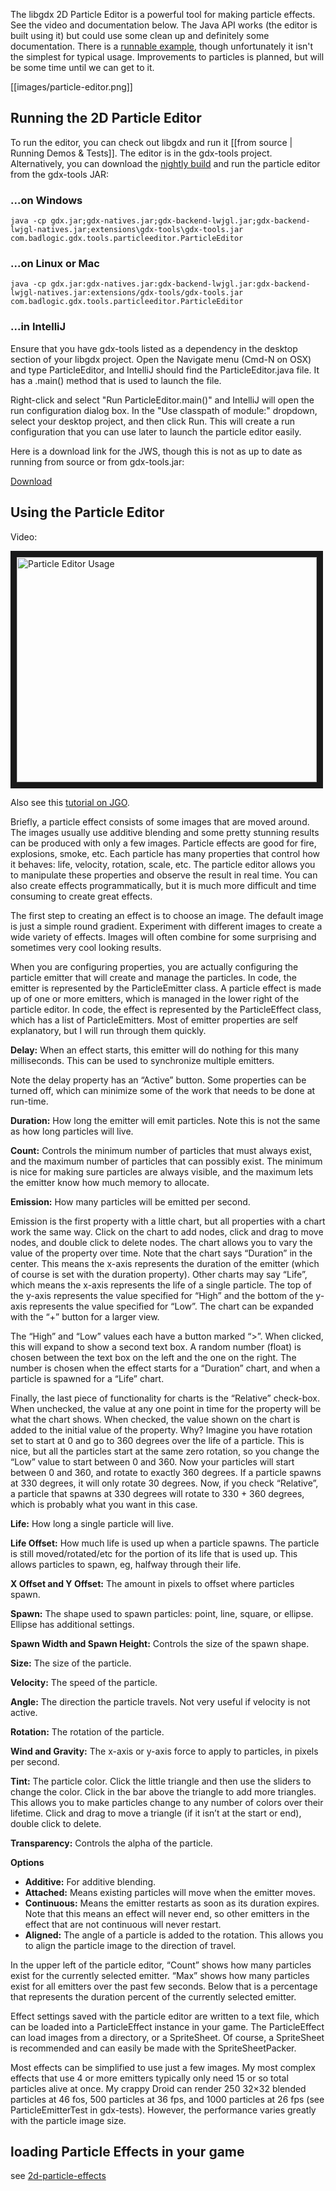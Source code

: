 The libgdx 2D Particle Editor is a powerful tool for making particle effects. See the video and documentation below. The Java API works (the editor is built using it) but could use some clean up and definitely some documentation. There is a [runnable example](https://github.com/libgdx/libgdx/blob/master/tests/gdx-tests/src/com/badlogic/gdx/tests/ParticleEmitterTest.java), though unfortunately it isn't the simplest for typical usage. Improvements to particles is planned, but will be some time until we can get to it.

[[images/particle-editor.png]]

## Running the 2D Particle Editor ##

To run the editor, you can check out libgdx and run it [[from source | Running Demos & Tests]]. The editor is in the gdx-tools project. Alternatively, you can download the [nightly build](http://libgdx.badlogicgames.com/nightlies/) and run the particle editor from the gdx-tools JAR:

### ...on Windows ###

```
java -cp gdx.jar;gdx-natives.jar;gdx-backend-lwjgl.jar;gdx-backend-lwjgl-natives.jar;extensions\gdx-tools\gdx-tools.jar com.badlogic.gdx.tools.particleeditor.ParticleEditor
```

### ...on Linux or Mac ###

```
java -cp gdx.jar:gdx-natives.jar:gdx-backend-lwjgl.jar:gdx-backend-lwjgl-natives.jar:extensions/gdx-tools/gdx-tools.jar com.badlogic.gdx.tools.particleeditor.ParticleEditor
```

### ...in IntelliJ ###

Ensure that you have gdx-tools listed as a dependency in the desktop section of your libgdx project. Open the Navigate menu (Cmd-N on OSX) and type ParticleEditor, and IntelliJ should find the ParticleEditor.java file. It has a .main() method that is used to launch the file.

Right-click and select "Run ParticleEditor.main()" and IntelliJ will open the run configuration dialog box. In the "Use classpath of module:" dropdown, select your desktop project, and then click Run. This will create a run configuration that you can use later to launch the particle editor easily.

Here is a download link for the JWS, though this is not as up to date as running from source or from gdx-tools.jar:

[Download](http://wiki.libgdx.googlecode.com/git/jws/particle-editor.jnlp)

## Using the Particle Editor ##

Video:

<a href="http://www.youtube.com/watch?feature=player_embedded&v=w8xkf3O4nho
" target="_blank"><img src="http://img.youtube.com/vi/w8xkf3O4nho/0.jpg" 
alt="Particle Editor Usage" width="480" height="360" border="10" /></a>

Also see this [tutorial on JGO](http://www.java-gaming.org/topics/particle-effects-in-libgdx/29484/view.html).

Briefly, a particle effect consists of some images that are moved around. The images usually use additive blending and some pretty stunning results can be produced with only a few images. Particle effects are good for fire, explosions, smoke, etc. Each particle has many properties that control how it behaves: life, velocity, rotation, scale, etc. The particle editor allows you to manipulate these properties and observe the result in real time. You can also create effects programmatically, but it is much more difficult and time consuming to create great effects.

The first step to creating an effect is to choose an image. The default image is just a simple round gradient. Experiment with different images to create a wide variety of effects. Images will often combine for some surprising and sometimes very cool looking results.

When you are configuring properties, you are actually configuring the particle emitter that will create and manage the particles. In code, the emitter is represented by the ParticleEmitter class. A particle effect is made up of one or more emitters, which is managed in the lower right of the particle editor. In code, the effect is represented by the ParticleEffect class, which has a list of ParticleEmitters. Most of emitter properties are self explanatory, but I will run through them quickly.

**Delay:** When an effect starts, this emitter will do nothing for this many milliseconds. This can be used to synchronize multiple emitters.

Note the delay property has an “Active” button. Some properties can be turned off, which can minimize some of the work that needs to be done at run-time.

**Duration:** How long the emitter will emit particles. Note this is not the same as how long particles will live.

**Count:** Controls the minimum number of particles that must always exist, and the maximum number of particles that can possibly exist. The minimum is nice for making sure particles are always visible, and the maximum lets the emitter know how much memory to allocate.

**Emission:** How many particles will be emitted per second.

Emission is the first property with a little chart, but all properties with a chart work the same way. Click on the chart to add nodes, click and drag to move nodes, and double click to delete nodes. The chart allows you to vary the value of the property over time. Note that the chart says “Duration” in the center. This means the x-axis represents the duration of the emitter (which of course is set with the duration property). Other charts may say “Life”, which means the x-axis represents the life of a single particle. The top of the y-axis represents the value specified for “High” and the bottom of the y-axis represents the value specified for “Low”. The chart can be expanded with the “+” button for a larger view.

The “High” and “Low” values each have a button marked “>”. When clicked, this will expand to show a second text box. A random number (float) is chosen between the text box on the left and the one on the right. The number is chosen when the effect starts for a “Duration” chart, and when a particle is spawned for a “Life” chart.

Finally, the last piece of functionality for charts is the “Relative” check-box. When unchecked, the value at any one point in time for the property will be what the chart shows. When checked, the value shown on the chart is added to the initial value of the property. Why? Imagine you have rotation set to start at 0 and go to 360 degrees over the life of a particle. This is nice, but all the particles start at the same zero rotation, so you change the “Low” value to start between 0 and 360. Now your particles will start between 0 and 360, and rotate to exactly 360 degrees. If a particle spawns at 330 degrees, it will only rotate 30 degrees. Now, if you check “Relative”, a particle that spawns at 330 degrees will rotate to 330 + 360 degrees, which is probably what you want in this case.

**Life:** How long a single particle will live.

**Life Offset:** How much life is used up when a particle spawns. The particle is still moved/rotated/etc for the portion of its life that is used up. This allows particles to spawn, eg, halfway through their life.

**X Offset and Y Offset:** The amount in pixels to offset where particles spawn.

**Spawn:** The shape used to spawn particles: point, line, square, or ellipse. Ellipse has additional settings.

**Spawn Width and Spawn Height:** Controls the size of the spawn shape.

**Size:** The size of the particle.

**Velocity:** The speed of the particle.

**Angle:** The direction the particle travels. Not very useful if velocity is not active.

**Rotation:** The rotation of the particle.

**Wind and Gravity:** The x-axis or y-axis force to apply to particles, in pixels per second.

**Tint:** The particle color. Click the little triangle and then use the sliders to change the color. Click in the bar above the triangle to add more triangles. This allows you to make particles change to any number of colors over their lifetime. Click and drag to move a triangle (if it isn’t at the start or end), double click to delete.

**Transparency:** Controls the alpha of the particle.

**Options**
 - **Additive:** For additive blending.
 - **Attached:** Means existing particles will move when the emitter moves.
 - **Continuous:** Means the emitter restarts as soon as its duration expires. Note that this means an effect will never end, so other emitters in the effect that are not continuous will never restart.
 - **Aligned:** The angle of a particle is added to the rotation. This allows you to align the particle image to the direction of travel.

In the upper left of the particle editor, “Count” shows how many particles exist for the currently selected emitter. “Max” shows how many particles exist for all emitters over the past few seconds. Below that is a percentage that represents the duration percent of the currently selected emitter.

Effect settings saved with the particle editor are written to a text file, which can be loaded into a ParticleEffect instance in your game. The ParticleEffect can load images from a directory, or a SpriteSheet. Of course, a SpriteSheet is recommended and can easily be made with the SpriteSheetPacker.

Most effects can be simplified to use just a few images. My most complex effects that use 4 or more emitters typically only need 15 or so total particles alive at once. My crappy Droid can render 250 32×32 blended particles at 46 fos, 500 particles at 36 fps, and 1000 particles at 26 fps (see ParticleEmitterTest in gdx-tests). However, the performance varies greatly with the particle image size.

## loading Particle Effects in your game ##

see [2d-particle-effects](2d-particle-effects)